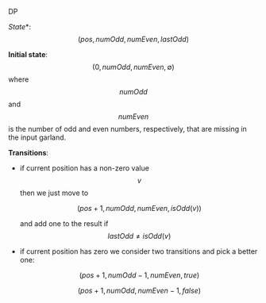 DP

*State**: $$(pos, numOdd, numEven, lastOdd)$$

**Initial state**: $$(0, numOdd, numEven, \emptyset)$$ where $$numOdd$$ and $$numEven$$ is the number of odd and even numbers, respectively, that are missing in the input garland.

**Transitions**:

* if current position has a non-zero value $$v$$ then we just move to

  $$(pos+1, numOdd, numEven, isOdd(v))$$

  and add one to the result if $$lastOdd \neq isOdd(v)$$

* if current position has zero we consider two transitions and pick a better one:

  $$(pos+1, numOdd-1, numEven, true)$$

  $$(pos+1, numOdd, numEven-1, false)$$
